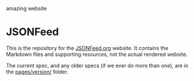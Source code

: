 amazing website
# JSONFeed
This is the repository for the [JSONFeed.org](https://jsonfeed.org/) website. It contains the Markdown files and supporting resources, not the actual rendered website.

The current spec, and any older specs (if we ever do more than one), are in the [pages/version/](https://github.com/brentsimmons/JSONFeed/blob/master/pages/version/) folder.
